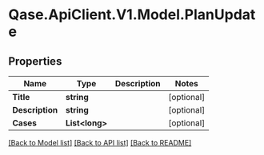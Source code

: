 # Qase.ApiClient.V1.Model.PlanUpdate

## Properties

Name | Type | Description | Notes
------------ | ------------- | ------------- | -------------
**Title** | **string** |  | [optional] 
**Description** | **string** |  | [optional] 
**Cases** | **List&lt;long&gt;** |  | [optional] 

[[Back to Model list]](../../README.md#documentation-for-models) [[Back to API list]](../../README.md#documentation-for-api-endpoints) [[Back to README]](../../README.md)

